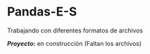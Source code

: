 # Pandas-E-S
Trabajando con diferentes formatos de archivos

***Proyecto:*** en construcción (Faltan los archivos)
